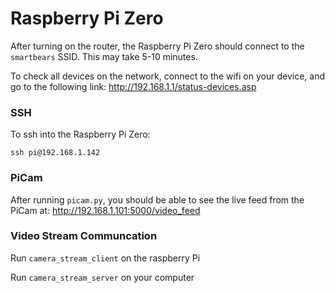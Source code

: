 # Raspberry Pi Zero

After turning on the router, the Raspberry Pi Zero should connect to the `smartbears` SSID. This may take 5-10 minutes. 

To check all devices on the network, connect to the wifi on your device, and go to the following link: http://192.168.1.1/status-devices.asp

### SSH

To ssh into the Raspberry Pi Zero:

```
ssh pi@192.168.1.142
```

### PiCam

After running `picam.py`, you should be able to see the live feed from the PiCam at: http://192.168.1.101:5000/video_feed


### Video Stream Communcation 

Run `camera_stream_client` on the raspberry Pi

Run `camera_stream_server` on your computer
